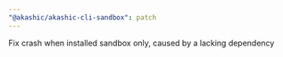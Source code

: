 ```yaml
---
"@akashic/akashic-cli-sandbox": patch
---
```


Fix crash when installed sandbox only, caused by a lacking dependency
